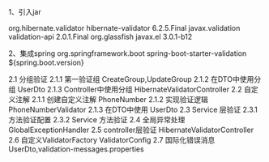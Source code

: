 1、引入jar
<!-- Hibernate Validator -->
<!-- Hibernate Validator 主依赖 -->
<dependency>
    <groupId>org.hibernate.validator</groupId>
    <artifactId>hibernate-validator</artifactId>
    <version>6.2.5.Final</version>  <!-- 最后一个完全支持Java 8的稳定版本 -->
</dependency>
<!-- Bean Validation API (JSR 380) -->
<dependency>
    <groupId>javax.validation</groupId>
    <artifactId>validation-api</artifactId>
    <version>2.0.1.Final</version>
</dependency>
<!-- 表达式语言依赖 (必需) -->
<dependency>
    <groupId>org.glassfish</groupId>
    <artifactId>javax.el</artifactId>
    <version>3.0.1-b12</version>  <!-- 或 3.0.0 -->
</dependency>

2、集成spring
<dependency>
    <groupId>org.springframework.boot</groupId>
    <artifactId>spring-boot-starter-validation</artifactId>
    <version>${spring.boot.version}</version>
</dependency>

2.1 分组验证
    2.1.1 第一验证组 CreateGroup,UpdateGroup
    2.1.2 在DTO中使用分组 UserDto
    2.1.3 Controller中使用分组 HibernateValidatorController
2.2 自定义注解
    2.1.1 创建自定义注解 PhoneNumber
    2.1.2 实现验证逻辑 PhoneNumberValidator
    2.1.3 在DTO中使用 UserDto
2.3 Service 层验证
    2.3.1 方法验证配置
    2.3.2 Service 方法验证
2.4 全局异常处理 GlobalExceptionHandler
2.5 controller层验证 HibernateValidatorController
2.6 自定义ValidatorFactory ValidatorConfig 
2.7 国际化错误消息 UserDto,validation-messages.properties